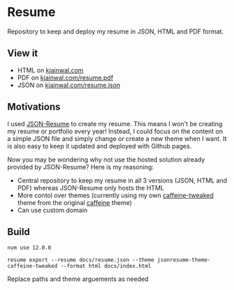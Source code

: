# Resume

Repository to keep and deploy my resume in JSON, HTML and PDF format.

## View it

- HTML on [kjainwal.com](https://kjainwal.com/)
- PDF on [kjainwal.com/resume.pdf](https://kjainwal.com/resume.pdf)
- JSON on [kjainwal.com/resume.json](https://kjainwal.com/resume.json)

## Motivations

I used [JSON-Resume](https://jsonresume.org/) to create my resume. This means I won't be creating my resume or portfolio every year! Instead, I could focus on the content on a simple JSON file and simply change or create a new theme when I want. It is also easy to keep it updated and deployed with Github pages.

Now you may be wondering why not use the hosted solution already provided by JSON-Resume? Here is my reasoning:

- Central repository to keep my resume in all 3 versions (JSON, HTML and PDF) whereas JSON-Resume only hosts the HTML
- More contol over themes (currently using my own [caffeine-tweaked](https://www.npmjs.com/package/jsonresume-theme-caffeine-tweaked) theme from the original [caffeine](https://www.npmjs.com/package/jsonresume-theme-caffeine) theme)
- Can use custom domain

## Build

```
nvm use 12.0.0 
```

```
resume export --resume docs/resume.json --theme jsonresume-theme-caffeine-tweaked --format html docs/index.html
```

Replace paths and theme arguements as needed
